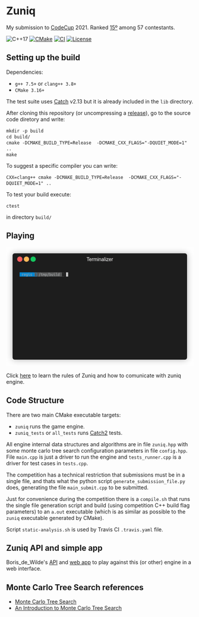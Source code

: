 Zuniq
======

My  submission to [CodeCup](https://www.codecup.nl/zuniq) 2021. Ranked [15º](https://www.codecup.nl/competition.php?comp=264) among 57 contestants.

![C++17](https://img.shields.io/badge/C++17-00599C?logo=C%2B%2B&logoColor=white&style=flat)
[![CMake](https://github.com/xboard/mcts_zuniq/workflows/CMake/badge.svg)](https://github.com/xboard/mcts_zuniq/actions?query=workflow%3ACMake)
[![CI](https://travis-ci.com/xboard/mcts_zuniq.svg?branch=main)](https://travis-ci.com/github/xboard/mcts_zuniq)
[![License](https://img.shields.io/badge/license-GPL3.0-blue.svg)](https://opensource.org/licenses/GPL-3.0)



## Setting up the build

Dependencies:
* `g++ 7.5+` or `clang++ 3.8+`
* `CMake 3.16+`

The test suite uses [Catch](https://github.com/catchorg/Catch2) v2.13 but it is already included in the `lib` directory.

After cloning this repository (or uncompressing a [release](https://github.com/xboard/mcts_zuniq/release)), go to the source code diretory and write:
```shell
mkdir -p build
cd build/
cmake -DCMAKE_BUILD_TYPE=Release  -DCMAKE_CXX_FLAGS="-DQUIET_MODE=1" ..
make
```

To suggest a specific compiler you can write:

```shell
CXX=clang++ cmake -DCMAKE_BUILD_TYPE=Release  -DCMAKE_CXX_FLAGS="-DQUIET_MODE=1" ..
```

To test your build execute:

```shell
ctest
```

in directory `build/`

## Playing

<p align="center"><img src="/img/zuniq_black.gif" alt="Playing as black"/></p>


Click [here](https://www.codecup.nl/zuniq/rules.php) to learn the rules of Zuniq and how to comunicate with zuniq engine.


## Code Structure

There are two main CMake executable targets:
* `zuniq` runs the game engine.
* `zuniq_tests` or `all_tests` runs [Catch2](https://github.com/catchorg/Catch2) tests.


All engine internal data structures and algorithms are in file `zuniq.hpp` with some monte carlo tree search configuration parameters in file `config.hpp`. File `main.cpp` is just a driver to run the engine and `tests_runner.cpp` is a driver for test cases in `tests.cpp`. 

The competition has a technical restriction that submissions must be in a single file, and thats what the python script `generate_submission_file.py` does, generating the file `main_submit.cpp` to be submitted. 

Just for convenience during the competition there is a `compile.sh` that runs the single file generation script and build (using competition C++ build flag parameters) to an `a.out` executable (which is as similar as possible to the `zuniq` executable generated by CMake).

Script `static-analysis.sh` is used by Travis CI `.travis.yaml` file.

## Zuniq API and simple app

Boris_de_Wilde's [API](https://dewildeit.nl/swagger-ui/index.html?configUrl=/v3/api-docs/swagger-config) and
[web app](https://dewildeit.nl/zuniq/) to play against this (or other) engine in a web interface.


## Monte Carlo Tree Search references

* [Monte Carlo Tree Search](https://en.wikipedia.org/wiki/Monte_Carlo_tree_search)
* [An Introduction to Monte Carlo Tree Search](https://github.com/italiancpp/cppday19/blob/master/An%20Introduction%20toMonte%20Carlo%20Tree%20Search%20-%20Manlio%20Morini.pdf)
